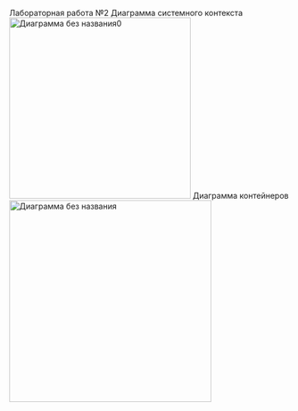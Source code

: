 Лабораторная работа №2
Диаграмма системного контекста
<img width="325" alt="Диаграмма без названия0" src="https://github.com/AlvaroFironze/HSE-SoftwareArchitecture/assets/85906595/e5a0fdbe-3d58-449a-a83d-692060645b81">
Диаграмма контейнеров
<img width="362" alt="Диаграмма без названия" src="https://github.com/AlvaroFironze/HSE-SoftwareArchitecture/assets/85906595/fd9e9de7-759a-40ff-908a-0fc7db17c128">
